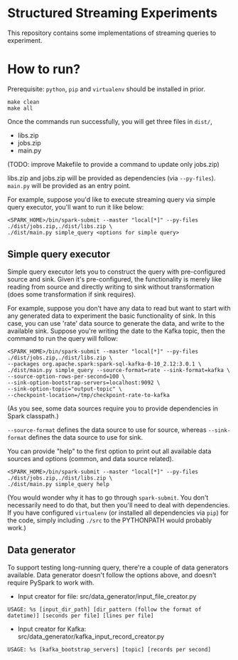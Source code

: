 # Structured Streaming Experiments

This repository contains some implementations of streaming queries to experiment.

# How to run?

Prerequisite: `python`, `pip` and `virtualenv` should be installed in prior.

```
make clean
make all
```

Once the commands run successfully, you will get three files in `dist/`,

- libs.zip
- jobs.zip
- main.py

(TODO: improve Makefile to provide a command to update only jobs.zip)

libs.zip and jobs.zip will be provided as dependencies (via `--py-files`). `main.py` will be provided as an entry point.

For example, suppose you'd like to execute streaming query via simple query executor, you'll want to run it like below:

```
<SPARK_HOME>/bin/spark-submit --master "local[*]" --py-files ./dist/jobs.zip,./dist/libs.zip \
./dist/main.py simple_query <options for simple query>
```

## Simple query executor

Simple query executor lets you to construct the query with pre-configured source and sink. Given it's pre-configured,
the functionality is merely like reading from source and directly writing to sink without transformation (does some
transformation if sink requires).

For example, suppose you don't have any data to read but want to start with any generated data to experiment the basic
functionality of sink. In this case, you can use 'rate' data source to generate the data, and write to the available sink.
Suppose you're writing the date to the Kafka topic, then the command to run the query will follow:

```
<SPARK_HOME>/bin/spark-submit --master "local[*]" --py-files ./dist/jobs.zip,./dist/libs.zip \
--packages org.apache.spark:spark-sql-kafka-0-10_2.12:3.0.1 \
./dist/main.py simple_query --source-format=rate --sink-format=kafka \
--source-option-rows-per-second=100 \
--sink-option-bootstrap-servers=localhost:9092 \
--sink-option-topic="output-topic" \
--checkpoint-location=/tmp/checkpoint-rate-to-kafka
```

(As you see, some data sources require you to provide dependencies in Spark classpath.)

`--source-format` defines the data source to use for source, whereas `--sink-format` defines the data source to use for sink.

You can provide "help" to the first option to print out all available data sources and options (common, and data source related).

```
<SPARK_HOME>/bin/spark-submit --master "local[*]" --py-files ./dist/jobs.zip,./dist/libs.zip \
./dist/main.py simple_query help
```

(You would wonder why it has to go through `spark-submit`. You don't necessarily need to do that, but then you'll need
to deal with dependencies. If you have configured `virtualenv` (or installed all dependencies via `pip`) for the code,
simply including `./src` to the PYTHONPATH would probably work.)

## Data generator

To support testing long-running query, there're a couple of data generators available.
Data generator doesn't follow the options above, and doesn't require PySpark to work with.

* Input creator for file: src/data_generator/input_file_creator.py

```
USAGE: %s [input_dir_path] [dir_pattern (follow the format of datetime)] [seconds per file] [lines per file]
```

* Input creator for Kafka: src/data_generator/kafka_input_record_creator.py

```
USAGE: %s [kafka_bootstrap_servers] [topic] [records per second]
```
